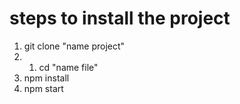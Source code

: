 # steps to install the project

1. git clone "name project"
2. 1. cd "name file"
3. npm install
4. npm start
